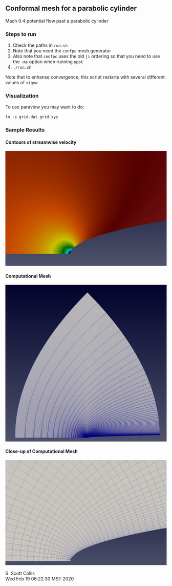 ## Conformal mesh for a parabolic cylinder

Mach 0.4 potential flow past a parabolic cylinder

### Steps to run

1. Check the paths in `run.sh`
2. Note that you need the `confpc` mesh generator
3. Also note that `confpc` uses the old `ji` ordering so
   that you need to use the `-ms` option when running `npot`
4. `./run.sh`

Note that to enhanse convergence, this script restarts with
several different values of `sigma` 

### Visualization

To use paraview you may want to do:

    ln -s grid.dat grid.xyz

### Sample Results

#### Contours of streamwise velocity

![Streamwise velocity](https://github.com/sscollis/npot/blob/master/test/confpc/u.png)

#### Computational Mesh

![Mesh](https://github.com/sscollis/npot/blob/master/test/confpc/mesh.png)

#### Close-up of Computational Mesh

![Mesh](https://github.com/sscollis/npot/blob/master/test/confpc/mesh-cu.png)

S. Scott Collis \
Wed Feb 19 06:22:30 MST 2020
